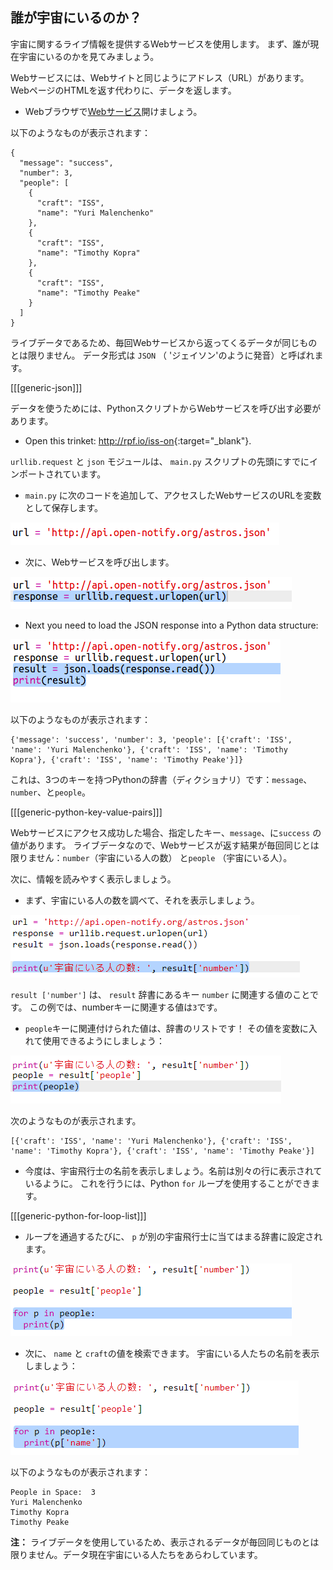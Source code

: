 ## 誰が宇宙にいるのか？

宇宙に関するライブ情報を提供するWebサービスを使用します。 まず、誰が現在宇宙にいるのかを見てみましょう。

Webサービスには、Webサイトと同じようにアドレス（URL）があります。 WebページのHTMLを返す代わりに、データを返します。

+ Webブラウザで<a href="http://api.open-notify.org/astros.json" target="_blank">Webサービス</a>開けましょう。

以下のようなものが表示されます：

    {
      "message": "success",
      "number": 3,
      "people": [
        {
          "craft": "ISS",
          "name": "Yuri Malenchenko"
        },
        {
          "craft": "ISS",
          "name": "Timothy Kopra"
        },
        {
          "craft": "ISS",
          "name": "Timothy Peake"
        }
      ]
    }
    

ライブデータであるため、毎回Webサービスから返ってくるデータが同じものとは限りません。 データ形式は `JSON` （ 'ジェイソン'のように発音）と呼ばれます。

[[[generic-json]]]

データを使うためには、PythonスクリプトからWebサービスを呼び出す必要があります。

+ Open this trinket: <http://rpf.io/iss-on>{:target="_blank"}.

`urllib.request` と `json` モジュールは、 `main.py` スクリプトの先頭にすでにインポートされています。

+ `main.py` に次のコードを追加して、アクセスしたWebサービスのURLを変数として保存します。

![スクリーンショット](images/iss-url.png)

+ 次に、Webサービスを呼び出します。

![スクリーンショット](images/iss-request.png)

+ Next you need to load the JSON response into a Python data structure:

![スクリーンショット](images/iss-result.png)

以下のようなものが表示されます：

    {'message': 'success', 'number': 3, 'people': [{'craft': 'ISS', 'name': 'Yuri Malenchenko'}, {'craft': 'ISS', 'name': 'Timothy Kopra'}, {'craft': 'ISS', 'name': 'Timothy Peake'}]}
    

これは、3つのキーを持つPythonの辞書（ディクショナリ）です：`message`、`number`、と`people`。

[[[generic-python-key-value-pairs]]]

Webサービスにアクセス成功した場合、指定したキー、`message`、に`success` の値があります。 ライブデータなので、Webサービスが返す結果が毎回同じとは限りません：`number`（宇宙にいる人の数） と`people` （宇宙にいる人）。

次に、情報を読みやすく表示しましょう。

+ まず、宇宙にいる人の数を調べて、それを表示しましょう。

![スクリーンショット](images/iss-number.png)

`result ['number']` は、 `result` 辞書にあるキー `number` に関連する値のことです。 この例では、numberキーに関連する値は`3`です。

+ `people`キーに関連付けられた値は、辞書のリストです！ その値を変数に入れて使用できるようにしましょう：

![スクリーンショット](images/iss-people.png)

次のようなものが表示されます。

    [{'craft': 'ISS', 'name': 'Yuri Malenchenko'}, {'craft': 'ISS', 'name': 'Timothy Kopra'}, {'craft': 'ISS', 'name': 'Timothy Peake'}]
    

+ 今度は、宇宙飛行士の名前を表示しましょう。名前は別々の行に表示されているように。 これを行うには、Python `for` ループを使用することができます。

[[[generic-python-for-loop-list]]]

+ ループを通過するたびに、 `p` が別の宇宙飛行士に当てはまる辞書に設定されます。

![スクリーンショット](images/iss-people-1a.png)

+ 次に、 `name` と `craft`の値を検索できます。 宇宙にいる人たちの名前を表示しましょう：

![スクリーンショット](images/iss-people-2.png)

以下のようなものが表示されます：

    People in Space:  3
    Yuri Malenchenko
    Timothy Kopra
    Timothy Peake
    

**注：** ライブデータを使用しているため、表示されるデータが毎回同じものとは限りません。データ現在宇宙にいる人たちをあらわしています。